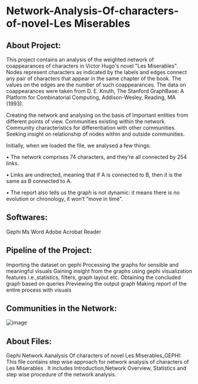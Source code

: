 # Network-Analysis-Of-characters-of-novel-Les Miserables

## About Project:
This project contains an analysis of the weighted network of coappearances of characters in Victor Hugo's novel "Les Miserables".
Nodes represent characters as indicated by the labels and edges connect any pair of characters that appear in the same chapter of the book.
The values on the edges are the number of such coappearances. The data on coappearances were taken from D. E. Knuth,
The Stanford GraphBase: A Platform for Combinatorial Computing, Addison-Wesley, Reading, MA (1993).

Creating the network and analysing on the basis of Important entities from different points of view.
Communities existing within the network. Community characteristics for differentiation with other communities. 
Seeking insight on relationship of nodes within and outside communities.

Initially, when we loaded the file, we analysed a few things:

• The network comprises 74 characters, and they’re all connected by 254 links.

• Links are undirected, meaning that if A is connected to B, then it is the same as B connected to A.

• The report also tells us the graph is not dynamic: it means there is no evolution or chronology, it won’t “move in time”.

## Softwares:
Gephi Ms Word Adobe Acrobat Reader

## Pipeline of the Project:
Importing the dataset on gephi Processing the graphs for sensible and meaningful visuals Gaining insight from the graphs using gephi
visualization features i.e.,statistics, filters, graph layout etc. 
Obtaining the concluded graph based on queries Previewing the output graph Making report of the entire process with visuals

## Communities in the Network:
![image](https://user-images.githubusercontent.com/93216385/164181610-8b1ef38e-9b9d-418e-aaa8-dc911604d2be.png)


## About Files:
Gephi Network Aanalysis Of characters of novel Les Miserables_GEPHI: This file contains step wise approach for network analysis
of characters of Les Miserables . It includes Introduction,Network Overview, Statistics and step wise procedure of the network analysis.
